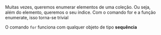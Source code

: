 
Muitas vezes, queremos enumerar elementos de uma coleção. Ou seja, além
do elemento, queremos o seu índice. Com o comando for e a função
enumerate, isso torna-se trivial

O comando ```for``` funciona com qualquer objeto de tipo **sequência** 